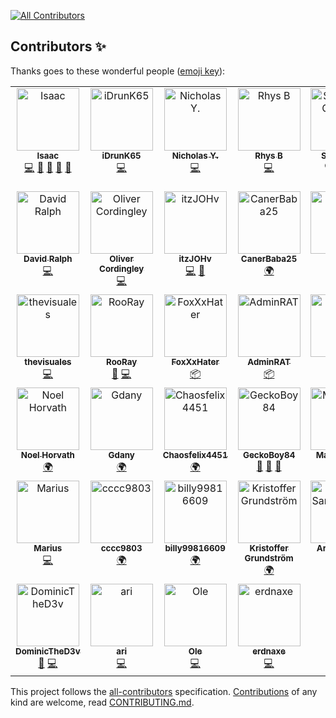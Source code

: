 
<!-- ALL-CONTRIBUTORS-BADGE:START - Do not remove or modify this section -->
[![All Contributors](https://img.shields.io/badge/all_contributors-39-orange.svg?style=flat-square)](#contributors-)
<!-- ALL-CONTRIBUTORS-BADGE:END -->

## Contributors ✨

Thanks goes to these wonderful people ([emoji key](https://allcontributors.org/docs/en/emoji-key)):

<!-- ALL-CONTRIBUTORS-LIST:START - Do not remove or modify this section -->
<!-- prettier-ignore-start -->
<!-- markdownlint-disable -->
<table>
  <tbody>
    <tr>
      <td align="center" valign="top" width="14.28%"><a href="https://eartharoid.me/"><img src="https://avatars.githubusercontent.com/u/20905071?v=4?s=100" width="100px;" alt="Isaac"/><br /><sub><b>Isaac</b></sub></a><br /><a href="https://github.com/discord-tickets/bot/commits?author=eartharoid" title="Code">💻</a> <a href="#maintenance-eartharoid" title="Maintenance">🚧</a> <a href="https://github.com/discord-tickets/bot/commits?author=eartharoid" title="Documentation">📖</a> <a href="https://github.com/discord-tickets/bot/pulls?q=is%3Apr+reviewed-by%3Aeartharoid" title="Reviewed Pull Requests">👀</a> <a href="#design-eartharoid" title="Design">🎨</a></td>
      <td align="center" valign="top" width="14.28%"><a href="https://github.com/iDrunK65"><img src="https://avatars.githubusercontent.com/u/25486774?v=4?s=100" width="100px;" alt="iDrunK65"/><br /><sub><b>iDrunK65</b></sub></a><br /><a href="https://github.com/discord-tickets/bot/commits?author=iDrunK65" title="Code">💻</a></td>
      <td align="center" valign="top" width="14.28%"><a href="https://github.com/nicholasyoannou"><img src="https://avatars.githubusercontent.com/u/29736141?v=4?s=100" width="100px;" alt="Nicholas Y."/><br /><sub><b>Nicholas Y.</b></sub></a><br /><a href="https://github.com/discord-tickets/bot/commits?author=nicholasyoannou" title="Code">💻</a></td>
      <td align="center" valign="top" width="14.28%"><a href="https://github.com/RhysB"><img src="https://avatars.githubusercontent.com/u/25815220?v=4?s=100" width="100px;" alt="Rhys B"/><br /><sub><b>Rhys B</b></sub></a><br /><a href="https://github.com/discord-tickets/bot/commits?author=RhysB" title="Code">💻</a></td>
      <td align="center" valign="top" width="14.28%"><a href="https://github.com/mgsi100"><img src="https://avatars.githubusercontent.com/u/36934590?v=4?s=100" width="100px;" alt="Sébastien Guzman"/><br /><sub><b>Sébastien Guzman</b></sub></a><br /><a href="https://github.com/discord-tickets/bot/commits?author=mgsi100" title="Code">💻</a></td>
      <td align="center" valign="top" width="14.28%"><a href="https://github.com/iFusionFr"><img src="https://avatars.githubusercontent.com/u/31099360?v=4?s=100" width="100px;" alt="iFusion"/><br /><sub><b>iFusion</b></sub></a><br /><a href="https://github.com/discord-tickets/bot/commits?author=iFusionFr" title="Code">💻</a></td>
      <td align="center" valign="top" width="14.28%"><a href="https://fivepixels.me/"><img src="https://avatars.githubusercontent.com/u/37427166?v=4?s=100" width="100px;" alt="FivePixels"/><br /><sub><b>FivePixels</b></sub></a><br /><a href="https://github.com/discord-tickets/bot/commits?author=FivePixels" title="Code">💻</a></td>
    </tr>
    <tr>
      <td align="center" valign="top" width="14.28%"><a href="https://davidcralph.co.uk/"><img src="https://avatars.githubusercontent.com/u/14052956?v=4?s=100" width="100px;" alt="David Ralph"/><br /><sub><b>David Ralph</b></sub></a><br /><a href="https://github.com/discord-tickets/bot/commits?author=davidcralph" title="Code">💻</a></td>
      <td align="center" valign="top" width="14.28%"><a href="https://github.com/OliverCordingl1"><img src="https://avatars.githubusercontent.com/u/19516518?v=4?s=100" width="100px;" alt="Oliver Cordingley"/><br /><sub><b>Oliver Cordingley</b></sub></a><br /><a href="https://github.com/discord-tickets/bot/commits?author=OliverCordingl1" title="Code">💻</a></td>
      <td align="center" valign="top" width="14.28%"><a href="https://github.com/itzJOHv"><img src="https://avatars.githubusercontent.com/u/68508885?v=4?s=100" width="100px;" alt="itzJOHv"/><br /><sub><b>itzJOHv</b></sub></a><br /><a href="https://github.com/discord-tickets/bot/commits?author=itzJOHv" title="Code">💻</a> <a href="#question-itzJOHv" title="Answering Questions">💬</a></td>
      <td align="center" valign="top" width="14.28%"><a href="https://github.com/CanerBaba25"><img src="https://avatars.githubusercontent.com/u/33705518?v=4?s=100" width="100px;" alt="CanerBaba25"/><br /><sub><b>CanerBaba25</b></sub></a><br /><a href="#translation-CanerBaba25" title="Translation">🌍</a></td>
      <td align="center" valign="top" width="14.28%"><a href="https://github.com/Felimir"><img src="https://avatars.githubusercontent.com/u/52141188?v=4?s=100" width="100px;" alt="Fel"/><br /><sub><b>Fel</b></sub></a><br /><a href="#translation-Felimir" title="Translation">🌍</a></td>
      <td align="center" valign="top" width="14.28%"><a href="https://github.com/donzee529"><img src="https://avatars.githubusercontent.com/u/43678009?v=4?s=100" width="100px;" alt="Doniel"/><br /><sub><b>Doniel</b></sub></a><br /><a href="https://github.com/discord-tickets/bot/commits?author=donzee529" title="Documentation">📖</a> <a href="https://github.com/discord-tickets/bot/commits?author=donzee529" title="Code">💻</a></td>
      <td align="center" valign="top" width="14.28%"><a href="https://puneetgopinath.github.io/"><img src="https://avatars.githubusercontent.com/u/76863199?v=4?s=100" width="100px;" alt="Puneet Gopinath"/><br /><sub><b>Puneet Gopinath</b></sub></a><br /><a href="https://github.com/discord-tickets/bot/commits?author=PuneetGopinath" title="Code">💻</a></td>
    </tr>
    <tr>
      <td align="center" valign="top" width="14.28%"><a href="https://github.com/thevisuales"><img src="https://avatars.githubusercontent.com/u/6569806?v=4?s=100" width="100px;" alt="thevisuales"/><br /><sub><b>thevisuales</b></sub></a><br /><a href="https://github.com/discord-tickets/bot/commits?author=thevisuales" title="Code">💻</a></td>
      <td align="center" valign="top" width="14.28%"><a href="https://rooray.xyz"><img src="https://avatars.githubusercontent.com/u/86845749?v=4?s=100" width="100px;" alt="RooRay"/><br /><sub><b>RooRay</b></sub></a><br /><a href="https://github.com/discord-tickets/bot/commits?author=RooRay" title="Documentation">📖</a> <a href="https://github.com/discord-tickets/bot/commits?author=RooRay" title="Code">💻</a></td>
      <td align="center" valign="top" width="14.28%"><a href="https://foxco-network.de"><img src="https://avatars.githubusercontent.com/u/54017453?v=4?s=100" width="100px;" alt="FoxXxHater"/><br /><sub><b>FoxXxHater</b></sub></a><br /><a href="#platform-FoxXxHater" title="Packaging/porting to new platform">📦</a></td>
      <td align="center" valign="top" width="14.28%"><a href="https://adminrat.codes"><img src="https://avatars.githubusercontent.com/u/24538037?v=4?s=100" width="100px;" alt="AdminRAT"/><br /><sub><b>AdminRAT</b></sub></a><br /><a href="#platform-AdminRAT" title="Packaging/porting to new platform">📦</a></td>
      <td align="center" valign="top" width="14.28%"><a href="https://c43721.dev"><img src="https://avatars.githubusercontent.com/u/55610086?v=4?s=100" width="100px;" alt="c43721"/><br /><sub><b>c43721</b></sub></a><br /><a href="#platform-c43721" title="Packaging/porting to new platform">📦</a> <a href="https://github.com/discord-tickets/bot/commits?author=c43721" title="Documentation">📖</a></td>
      <td align="center" valign="top" width="14.28%"><a href="https://github.com/n1kkl"><img src="https://avatars.githubusercontent.com/u/100782498?v=4?s=100" width="100px;" alt="Niklas"/><br /><sub><b>Niklas</b></sub></a><br /><a href="https://github.com/discord-tickets/bot/commits?author=n1kkl" title="Code">💻</a></td>
      <td align="center" valign="top" width="14.28%"><a href="https://github.com/Uzurka"><img src="https://avatars.githubusercontent.com/u/101745008?v=4?s=100" width="100px;" alt="Uzurka"/><br /><sub><b>Uzurka</b></sub></a><br /><a href="https://github.com/discord-tickets/bot/issues?q=author%3AUzurka" title="Bug reports">🐛</a> <a href="#platform-Uzurka" title="Packaging/porting to new platform">📦</a> <a href="#translation-Uzurka" title="Translation">🌍</a></td>
    </tr>
    <tr>
      <td align="center" valign="top" width="14.28%"><a href="https://github.com/iNOEEL"><img src="https://avatars.githubusercontent.com/u/26775559?v=4?s=100" width="100px;" alt="Noel Horvath"/><br /><sub><b>Noel Horvath</b></sub></a><br /><a href="#translation-iNOEEL" title="Translation">🌍</a></td>
      <td align="center" valign="top" width="14.28%"><a href="https://github.com/Gdanycz"><img src="https://avatars.githubusercontent.com/u/60316826?v=4?s=100" width="100px;" alt="Gdany"/><br /><sub><b>Gdany</b></sub></a><br /><a href="#translation-Gdanycz" title="Translation">🌍</a></td>
      <td align="center" valign="top" width="14.28%"><a href="https://github.com/Chaosfelix4451"><img src="https://avatars.githubusercontent.com/u/46029764?v=4?s=100" width="100px;" alt="Chaosfelix4451"/><br /><sub><b>Chaosfelix4451</b></sub></a><br /><a href="#translation-Chaosfelix4451" title="Translation">🌍</a></td>
      <td align="center" valign="top" width="14.28%"><a href="https://github.com/GeckoBoy84"><img src="https://avatars.githubusercontent.com/u/67899387?v=4?s=100" width="100px;" alt="GeckoBoy84"/><br /><sub><b>GeckoBoy84</b></sub></a><br /><a href="https://github.com/discord-tickets/bot/issues?q=author%3AGeckoBoy84" title="Bug reports">🐛</a> <a href="#ideas-GeckoBoy84" title="Ideas, Planning, & Feedback">🤔</a> <a href="#question-GeckoBoy84" title="Answering Questions">💬</a></td>
      <td align="center" valign="top" width="14.28%"><a href="https://github.com/Manfred-exe"><img src="https://avatars.githubusercontent.com/u/81268335?v=4?s=100" width="100px;" alt="Manfred.exe"/><br /><sub><b>Manfred.exe</b></sub></a><br /><a href="#translation-Manfred-exe" title="Translation">🌍</a></td>
      <td align="center" valign="top" width="14.28%"><a href="https://github.com/Thomasthegama"><img src="https://avatars.githubusercontent.com/u/70441539?v=4?s=100" width="100px;" alt="Thomasthegama"/><br /><sub><b>Thomasthegama</b></sub></a><br /><a href="#translation-Thomasthegama" title="Translation">🌍</a></td>
      <td align="center" valign="top" width="14.28%"><a href="https://github.com/VinDotRun"><img src="https://avatars.githubusercontent.com/u/28811713?v=4?s=100" width="100px;" alt="Vin"/><br /><sub><b>Vin</b></sub></a><br /><a href="#translation-VinDotRun" title="Translation">🌍</a> <a href="https://github.com/discord-tickets/bot/issues?q=author%3AVinDotRun" title="Bug reports">🐛</a> <a href="https://github.com/discord-tickets/bot/commits?author=VinDotRun" title="Code">💻</a></td>
    </tr>
    <tr>
      <td align="center" valign="top" width="14.28%"><a href="https://github.com/M4rlus"><img src="https://avatars.githubusercontent.com/u/43551856?v=4?s=100" width="100px;" alt="Marius"/><br /><sub><b>Marius</b></sub></a><br /><a href="https://github.com/discord-tickets/bot/commits?author=M4rlus" title="Code">💻</a></td>
      <td align="center" valign="top" width="14.28%"><a href="https://github.com/cccc9803"><img src="https://avatars.githubusercontent.com/u/30467450?v=4?s=100" width="100px;" alt="cccc9803"/><br /><sub><b>cccc9803</b></sub></a><br /><a href="#translation-cccc9803" title="Translation">🌍</a></td>
      <td align="center" valign="top" width="14.28%"><a href="https://github.com/billy99816609"><img src="https://avatars.githubusercontent.com/u/54208828?v=4?s=100" width="100px;" alt="billy99816609"/><br /><sub><b>billy99816609</b></sub></a><br /><a href="#translation-billy99816609" title="Translation">🌍</a></td>
      <td align="center" valign="top" width="14.28%"><a href="https://github.com/Umeaboy"><img src="https://avatars.githubusercontent.com/u/714473?v=4?s=100" width="100px;" alt="Kristoffer Grundström"/><br /><sub><b>Kristoffer Grundström</b></sub></a><br /><a href="#translation-Umeaboy" title="Translation">🌍</a></td>
      <td align="center" valign="top" width="14.28%"><a href="https://zukrein.xyz"><img src="https://avatars.githubusercontent.com/u/73394120?v=4?s=100" width="100px;" alt="Arda Samed Çelik"/><br /><sub><b>Arda Samed Çelik</b></sub></a><br /><a href="#translation-zukreindev" title="Translation">🌍</a></td>
      <td align="center" valign="top" width="14.28%"><a href="https://github.com/creeperita09"><img src="https://avatars.githubusercontent.com/u/97898994?v=4?s=100" width="100px;" alt="creeperita09"/><br /><sub><b>creeperita09</b></sub></a><br /><a href="#translation-creeperita09" title="Translation">🌍</a></td>
      <td align="center" valign="top" width="14.28%"><a href="https://github.com/Luzifix"><img src="https://avatars.githubusercontent.com/u/7042325?v=4?s=100" width="100px;" alt="Luzifix"/><br /><sub><b>Luzifix</b></sub></a><br /><a href="https://github.com/discord-tickets/bot/issues?q=author%3ALuzifix" title="Bug reports">🐛</a></td>
    </tr>
    <tr>
      <td align="center" valign="top" width="14.28%"><a href="https://github.com/DominicTheD3v"><img src="https://avatars.githubusercontent.com/u/119626487?v=4?s=100" width="100px;" alt="DominicTheD3v"/><br /><sub><b>DominicTheD3v</b></sub></a><br /><a href="https://github.com/discord-tickets/bot/issues?q=author%3ADominicTheD3v" title="Bug reports">🐛</a> <a href="https://github.com/discord-tickets/bot/commits?author=DominicTheD3v" title="Code">💻</a></td>
      <td align="center" valign="top" width="14.28%"><a href="https://github.com/ari-party"><img src="https://avatars.githubusercontent.com/u/49074962?v=4?s=100" width="100px;" alt="ari"/><br /><sub><b>ari</b></sub></a><br /><a href="https://github.com/discord-tickets/bot/commits?author=ari-party" title="Code">💻</a></td>
      <td align="center" valign="top" width="14.28%"><a href="https://github.com/olebohmbach"><img src="https://avatars.githubusercontent.com/u/77053238?v=4?s=100" width="100px;" alt="Ole"/><br /><sub><b>Ole</b></sub></a><br /><a href="https://github.com/discord-tickets/bot/commits?author=olebohmbach" title="Code">💻</a></td>
      <td align="center" valign="top" width="14.28%"><a href="https://github.com/erdnaxe"><img src="https://avatars.githubusercontent.com/u/2663216?v=4?s=100" width="100px;" alt="erdnaxe"/><br /><sub><b>erdnaxe</b></sub></a><br /><a href="https://github.com/discord-tickets/bot/commits?author=erdnaxe" title="Code">💻</a></td>
    </tr>
  </tbody>
</table>

<!-- markdownlint-restore -->
<!-- prettier-ignore-end -->

<!-- ALL-CONTRIBUTORS-LIST:END -->

This project follows the [all-contributors](https://github.com/all-contributors/all-contributors) specification. [Contributions](https://github.com/discord-tickets/.github/blob/main/CONTRIBUTING.md) of any kind are welcome, read [CONTRIBUTING.md](https://github.com/discord-tickets/.github/blob/main/CONTRIBUTING.md).
